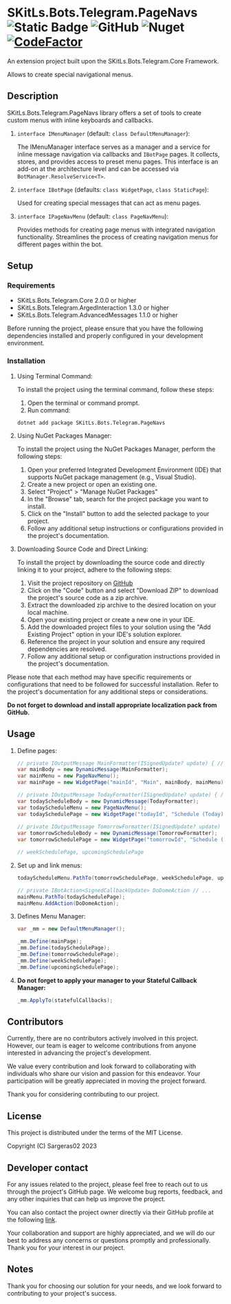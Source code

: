 # SKitLs.Bots.Telegram.PageNavs ![Static Badge](https://img.shields.io/badge/Follow%20GitHub%20-%20black?logo=github&link=https%3A%2F%2Fgithub.com%2FSargeras02%2FSKitLs.Bots.Telegram.git) ![GitHub](https://img.shields.io/github/license/Sargeras02/SKitLs.Bots.Telegram) ![Nuget](https://img.shields.io/nuget/v/SKitLs.Bots.Telegram.PageNavs) [![CodeFactor](https://www.codefactor.io/repository/github/sargeras02/skitls.bots.telegram/badge)](https://www.codefactor.io/repository/github/sargeras02/skitls.bots.telegram)

An extension project built upon the SKitLs.Bots.Telegram.Core Framework.

Allows to create special navigational menus.

## Description

SKitLs.Bots.Telegram.PageNavs library offers a set of tools to create custom menus with inline keyboards and callbacks.

1. `interface IMenuManager` (default: `class DefaultMenuManager`):

    The IMenuManager interface serves as a manager and a service for inline message navigation via callbacks and `IBotPage` pages.
    It collects, stores, and provides access to preset menu pages.
    This interface is an add-on at the architecture level and can be accessed via `BotManager.ResolveService<T>`.

2. `interface IBotPage` (defaults: `class WidgetPage`, `class StaticPage`):

    Used for creating special messages that can act as menu pages.

3. `interface IPageNavMenu` (default: `class PageNavMenu`):

    Provides methods for creating page menus with integrated navigation functionality.
    Streamlines the process of creating navigation menus for different pages within the bot.

## Setup

### Requirements

- SKitLs.Bots.Telegram.Core 2.0.0 or higher
- SKitLs.Bots.Telegram.ArgedInteraction 1.3.0 or higher
- SKitLs.Bots.Telegram.AdvancedMessages 1.1.0 or higher

Before running the project, please ensure that you have the following dependencies installed and properly configured in your development environment.

### Installation

1. Using Terminal Command:
    
    To install the project using the terminal command, follow these steps:

    1. Open the terminal or command prompt.
    2. Run command:
    
    ```
    dotnet add package SKitLs.Bots.Telegram.PageNavs
    ```

2. Using NuGet Packages Manager:

    To install the project using the NuGet Packages Manager, perform the following steps:

    1. Open your preferred Integrated Development Environment (IDE) that supports NuGet package management (e.g., Visual Studio).
    2. Create a new project or open an existing one.
    3. Select "Project" > "Manage NuGet Packages"
    4. In the "Browse" tab, search for the project package you want to install.
    5. Click on the "Install" button to add the selected package to your project.
    5. Follow any additional setup instructions or configurations provided in the project's documentation.

3. Downloading Source Code and Direct Linking:

    To install the project by downloading the source code and directly linking it to your project, adhere to the following steps:

    1. Visit the project repository on [GitHub](https://github.com/SKitLs-dev/SKitLs.Bots.Telegram.git)
    2. Click on the "Code" button and select "Download ZIP" to download the project's source code as a zip archive.
    3. Extract the downloaded zip archive to the desired location on your local machine.
    4. Open your existing project or create a new one in your IDE.
    5. Add the downloaded project files to your solution using the "Add Existing Project" option in your IDE's solution explorer.
    6. Reference the project in your solution and ensure any required dependencies are resolved.
    7. Follow any additional setup or configuration instructions provided in the project's documentation.

Please note that each method may have specific requirements or configurations that need to be followed for successful installation.
Refer to the project's documentation for any additional steps or considerations.

**Do not forget to download and install appropriate localization pack from GitHub.**

## Usage

1. Define pages:

    ```C#
    // private IOutputMessage MainFormatter(ISignedUpdate? update) { //... }
    var mainBody = new DynamicMessage(MainFormatter);
    var mainMenu = new PageNavMenu();
    var mainPage = new WidgetPage("mainId", "Main", mainBody, mainMenu);

    // private IOutputMessage TodayFormatter(ISignedUpdate? update) { //... }
    var todayScheduleBody = new DynamicMessage(TodayFormatter);
    var todayScheduleMenu = new PageNavMenu();
    var todaySchedulePage = new WidgetPage("todayId", "Schedule (Today)", todayScheduleBody, todayScheduleMenu);
            
    // private IOutputMessage TomorrowFormatter(ISignedUpdate? update) { //... }
    var tomorrowScheduleBody = new DynamicMessage(TomorrowFormatter);
    var tomorrowSchedulePage = new WidgetPage("tomorrowId", "Schedule (Tomorrow)", tomorrowScheduleBody);

    // weekSchedulePage, upcomingSchedulePage
    ```

2. Set up and link menus:

    ```C#
    todayScheduleMenu.PathTo(tomorrowSchedulePage, weekSchedulePage, upcomingSchedulePage);

    // private IBotAction<SignedCallbackUpdate> DoDomeAction // ...
    mainMenu.PathTo(todaySchedulePage);
    mainMenu.AddAction(DoDomeAction);
    ```

3. Defines Menu Manager:

    ```C#
    var _mm = new DefaultMenuManager();

    _mm.Define(mainPage);
    _mm.Define(todaySchedulePage);
    _mm.Define(tomorrowSchedulePage);
    _mm.Define(weekSchedulePage);
    _mm.Define(upcomingSchedulePage);
    ```

4. **Do not forget to apply your manager to your Stateful Callback Manager:**

    ```C#
    _mm.ApplyTo(statefulCallbacks);
    ```

## Contributors

Currently, there are no contributors actively involved in this project.
However, our team is eager to welcome contributions from anyone interested in advancing the project's development.

We value every contribution and look forward to collaborating with individuals who share our vision and passion for this endeavor.
Your participation will be greatly appreciated in moving the project forward.

Thank you for considering contributing to our project.

## License

This project is distributed under the terms of the MIT License.

Copyright (C) Sargeras02 2023

## Developer contact

For any issues related to the project, please feel free to reach out to us through the project's GitHub page.
We welcome bug reports, feedback, and any other inquiries that can help us improve the project.

You can also contact the project owner directly via their GitHub profile at the following [link](https://github.com/Sargeras02).

Your collaboration and support are highly appreciated, and we will do our best to address any concerns or questions promptly and professionally.
Thank you for your interest in our project.

## Notes

Thank you for choosing our solution for your needs, and we look forward to contributing to your project's success.
